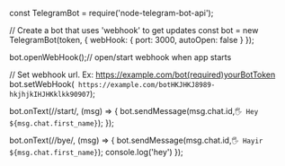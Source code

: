 const TelegramBot = require('node-telegram-bot-api');

// Create a bot that uses 'webhook' to get updates 
const bot = new TelegramBot(token, {
    webHook: {
        port: 3000,
        autoOpen: false
    }
});

bot.openWebHook();// open/start webhook when app starts 

// Set webhook url. Ex: https://example.com/bot(required)yourBotToken
bot.setWebHook(` https://example.com/botHKJHKJ8989-hkjhjkIHJHKklkk90907`);

bot.onText(/\/start/, (msg) => {
    bot.sendMessage(msg.chat.id,`🖐 Hey ${msg.chat.first_name}`);
});

bot.onText(/\/bye/, (msg) => {
    bot.sendMessage(msg.chat.id,`🖐 Hayir ${msg.chat.first_name}`);
    console.log('hey')
});
